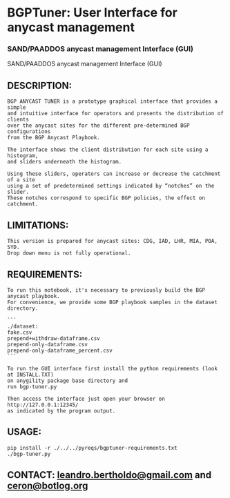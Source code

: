 # BGPTuner: User Interface for anycast management
### SAND/PAADDOS anycast management Interface (GUI)

SAND/PAADDOS anycast management Interface (GUI)

## DESCRIPTION:
    BGP ANYCAST TUNER is a prototype graphical interface that provides a simple 
    and intuitive interface for operators and presents the distribution of clients 
    over the anycast sites for the different pre-determined BGP configurations 
    from the BGP Anycast Playbook.
    
    The interface shows the client distribution for each site using a histogram, 
    and sliders underneath the histogram. 
    
    Using these sliders, operators can increase or decrease the catchment of a site 
    using a set of predetermined settings indicated by “notches” on the slider. 
    These notches correspond to specific BGP policies, the effect on catchment.

## LIMITATIONS:
    This version is prepared for anycast sites: CDG, IAD, LHR, MIA, POA, SYD.
    Drop down menu is not fully operational.
    
## REQUIREMENTS:
    To run this notebook, it's necessary to previously build the BGP anycast playbook.
    For convenience, we provide some BGP playbook samples in the dataset directory.

    ```
	./dataset:
	fake.csv
	prepend+withdraw-dataframe.csv
	prepend-only-dataframe.csv
	prepend-only-dataframe_percent.csv
	```

    To run the GUI interface first install the python requirements (look at INSTALL.TXT) 
    on anygility package base directory and 
    run bgp-tuner.py

    Then access the interface just open your browser on http://127.0.0.1:12345/ 
    as indicated by the program output.

## USAGE:
    pip install -r ./../../pyreqs/bgptuner-requirements.txt 
    ./bgp-tuner.py
    
## CONTACT: leandro.bertholdo@gmail.com and ceron@botlog.org
